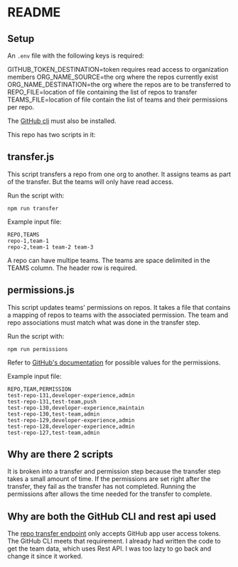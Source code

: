# README

## Setup

An `.env` file with the following keys is required:

GITHUB_TOKEN_DESTINATION=token requires read access to organization members
ORG_NAME_SOURCE=the org where the repos currently exist
ORG_NAME_DESTINATION=the org where the repos are to be transferred to
REPO_FILE=location of file containing the list of repos to transfer
TEAMS_FILE=location of file contain the list of teams and their permissions per repo.

The [GitHub cli](https://cli.github.com) must also be installed.

This repo has two scripts in it:

## transfer.js 

This script transfers a repo from one org to another. It assigns teams as part of the transfer. But the teams will only have read access.

Run the script with:

```
npm run transfer
```

Example input file:

```
REPO,TEAMS
repo-1,team-1
repo-2,team-1 team-2 team-3
```

A repo can have multipe teams. The teams are space delimited in the TEAMS column.
The header row is required.

## permissions.js

This script updates teams' permissions on repos. It takes a file that contains a mapping of repos to teams with the associated permission. The team and repo associations must match what was done in the transfer step.

Run the script with:

```
npm run permissions
```


Refer to [GitHub's documentation](https://docs.github.com/en/rest/teams/teams?apiVersion=2022-11-28#add-or-update-team-repository-permissions) for possible values for the permissions.

Example input file:

```
REPO,TEAM,PERMISSION
test-repo-131,developer-experience,admin
test-repo-131,test-team,push
test-repo-130,developer-experience,maintain
test-repo-130,test-team,admin
test-repo-129,developer-experience,admin
test-repo-128,developer-experience,admin
test-repo-127,test-team,admin
```


## Why are there 2 scripts
It is broken into a transfer and permission step because the transfer step takes a small amount of time. If the permissions are set right after the transfer, they fail as the transfer has not completed. Running the permissions after allows the time needed for the transfer to complete.

## Why are both the GitHub CLI and rest api used
The [repo transfer endpoint](https://docs.github.com/en/rest/repos/repos?apiVersion=2022-11-28#transfer-a-repository) only accepts GitHub app user access tokens. The GitHub CLI meets that requirement. I already had written the code to get the team data, which uses Rest API. I was too lazy to go back and change it since it worked.